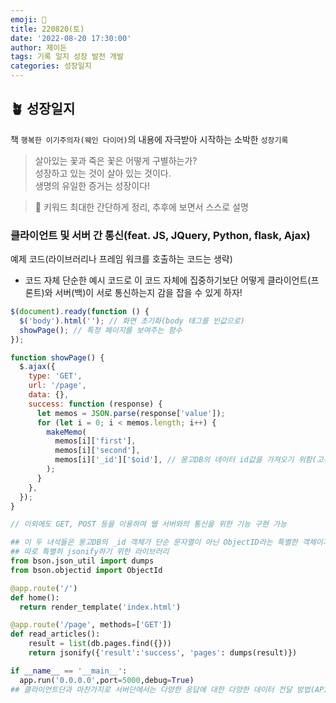 ```yaml
---
emoji: 🌱
title: 220820(토)
date: '2022-08-20 17:30:00'
author: 제이든
tags: 기록 일지 성장 발전 개발
categories: 성장일지
---
```


## 🪴 성장일지

책 `행복한 이기주의자(웨인 다이어)`의 내용에 자극받아 시작하는 소박한 `성장기록`

> 살아있는 꽃과 죽은 꽃은 어떻게 구별하는가?<br/>
> 성장하고 있는 것이 살아 있는 것이다.<br/>
> 생명의 유일한 증거는 성장이다!

> 🌳 키워드
> 최대한 간단하게 정리, 추후에 보면서 스스로 설명

### 클라이언트 및 서버 간 통신(feat. JS, JQuery, Python, flask, Ajax)

예제 코드(라이브러리나 프레임 워크를 호출하는 코드는 생략)

- 코드 자체 단순한 예시 코드로 이 코드 자체에 집중하기보단 어떻게 클라이언트(프론트)와 서버(백)이 서로 통신하는지 감을 잡을 수 있게 하자!

```js
$(document).ready(function () {
  $('body').html(''); // 화면 초기화(body 태그를 빈값으로)
  showPage(); // 특정 페이지를 보여주는 함수
});

function showPage() {
  $.ajax({
    type: 'GET',
    url: '/page',
    data: {},
    success: function (response) {
      let memos = JSON.parse(response['value']);
      for (let i = 0; i < memos.length; i++) {
        makeMemo(
          memos[i]['first'],
          memos[i]['second'],
          memos[i]['_id']['$oid'], // 몽고DB의 데이터 id값을 가져오기 위함(고유값)
        );
      }
    },
  });
}

// 이외에도 GET, POST 등을 이용하여 웹 서버와의 통신을 위한 기능 구현 가능
```

```python
## 이 두 녀석들은 몽고DB의 _id 객체가 단순 문자열이 아닌 ObjectID라는 특별한 객체이기 때문에
## 따로 특별히 jsonify하기 위한 라이브러리
from bson.json_util import dumps
from bson.objectid import ObjectId

@app.route('/')
def home():
  return render_template('index.html')

@app.route('/page', methods=['GET'])
def read_articles():
    result = list(db.pages.find({}))
    return jsonify({'result':'success', 'pages': dumps(result)})

if __name__ == '__main__':
  app.run('0.0.0.0',port=5000,debug=True)
## 클라이언트단과 마찬가지로 서버단에서는 다양한 응답에 대한 다양한 데이터 전달 방법(API)를 짤 수 있다.
```

```toc

```
